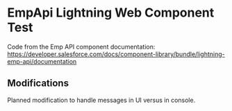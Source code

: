 # EmpApi Lightning Web Component Test

Code from the Emp API component documentation: https://developer.salesforce.com/docs/component-library/bundle/lightning-emp-api/documentation

## Modifications

Planned modification to handle messages in UI versus in console.